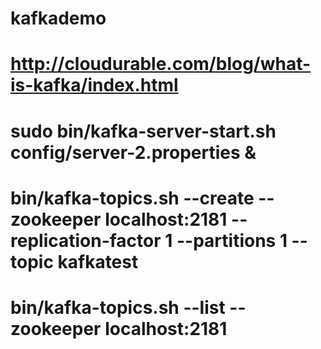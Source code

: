 # kafkademo
# http://cloudurable.com/blog/what-is-kafka/index.html
# sudo bin/kafka-server-start.sh config/server-2.properties &
# bin/kafka-topics.sh --create --zookeeper localhost:2181 --replication-factor 1 --partitions 1 --topic kafkatest
# bin/kafka-topics.sh --list --zookeeper localhost:2181
